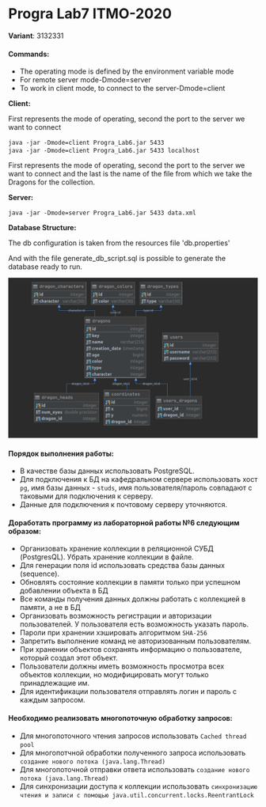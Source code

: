 # Progra Lab7 ITMO-2020

**Variant**: 3132331

#### Commands:
* The operating mode is defined by the environment variable mode
* For remote server mode-Dmode=server
* To work in client mode, to connect to the server-Dmode=client

**Client:** 

First represents the mode of operating, second the port to the server we want to connect
```
java -jar -Dmode=client Progra_Lab6.jar 5433
java -jar -Dmode=client Progra_Lab6.jar 5433 localhost
```

First represents the mode of operating, second the port to the server we want to connect and the last is the name of the file from which we take the Dragons for the collection.

**Server:** 
```
java -jar -Dmode=server Progra_Lab6.jar 5433 data.xml
```

**Database Structure:**

The db configuration is taken from the resources file 'db.properties'

And with the file generate_db_script.sql is possible to generate the database ready to run.

![db_structure](docs/db_structure.png)


#### Порядок выполнения работы:
* В качестве базы данных использовать PostgreSQL.
* Для подключения к БД на кафедральном сервере использовать хост `pg`, имя базы данных - `studs`, имя пользователя/пароль совпадают с таковыми для подключения к серверу. 
* Данные для подключения к почтовому серверу уточняются.

#### Доработать программу из лабораторной работы №6 следующим образом:

* Организовать хранение коллекции в реляционной СУБД (PostgresQL). Убрать хранение коллекции в файле.
* Для генерации поля id использовать средства базы данных (sequence).
* Обновлять состояние коллекции в памяти только при успешном добавлении объекта в БД
* Все команды получения данных должны работать с коллекцией в памяти, а не в БД
* Организовать возможность регистрации и авторизации пользователей. У пользователя есть возможность указать пароль.
* Пароли при хранении хэшировать алгоритмом `SHA-256`
* Запретить выполнение команд не авторизованным пользователям.
* При хранении объектов сохранять информацию о пользователе, который создал этот объект.
* Пользователи должны иметь возможность просмотра всех объектов коллекции, но модифицировать могут только принадлежащие им.
* Для идентификации пользователя отправлять логин и пароль с каждым запросом.

#### Необходимо реализовать многопоточную обработку запросов:
* Для многопоточного чтения запросов использовать `Cached thread pool`
* Для многопотчной обработки полученного запроса использовать `создание нового потока (java.lang.Thread)`
* Для многопоточной отправки ответа использовать `создание нового потока (java.lang.Thread)`
* Для синхронизации доступа к коллекции использовать `синхронизацию чтения и записи с помощью java.util.concurrent.locks.ReentrantLock`
